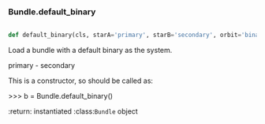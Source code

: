 ### Bundle.default_binary

```py

def default_binary(cls, starA='primary', starB='secondary', orbit='binary', contact_binary=False)

```



Load a bundle with a default binary as the system.

primary - secondary

This is a constructor, so should be called as:

&gt;&gt;&gt; b = Bundle.default_binary()

:return: instantiated :class:`Bundle` object

